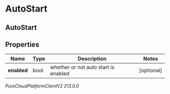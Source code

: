 # AutoStart

## AutoStart

## Properties

|Name | Type | Description | Notes|
|------------ | ------------- | ------------- | -------------|
| **enabled** | bool | whether or not auto start is enabled | [optional] |



_PureCloudPlatformClientV2 213.0.0_
